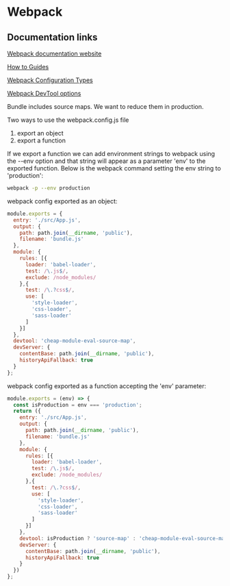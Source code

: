 
# Webpack

## Documentation links

[Webpack documentation website](https://webpack.js.org)

[How to Guides](https://webpack.js.org/guides)

[Webpack Configuration Types](https://webpack.js.org/configuration/configuration-types)

[Webpack DevTool options](ttps://webpack.js.org/configuration/devtool)

Bundle includes source maps. We want to reduce them in production.

Two ways to use the webpack.config.js file
1. export an object
2. export a function

If we export a function we can add environment strings to webpack using the --env option
and that string will appear as a parameter 'env' to the exported function.
Below is the webpack command setting the env string to 'production':
```bash
webpack -p --env production
```

webpack config exported as an object:

```javascript
module.exports = {
  entry: './src/App.js',
  output: {
    path: path.join(__dirname, 'public'),
    filename: 'bundle.js'
  },
  module: {
    rules: [{
      loader: 'babel-loader',
      test: /\.js$/,
      exclude: /node_modules/
    },{
      test: /\.?css$/,
      use: [
        'style-loader',
        'css-loader',
        'sass-loader'
      ]
    }]
  },
  devtool: 'cheap-module-eval-source-map',
  devServer: {
    contentBase: path.join(__dirname, 'public'),
    historyApiFallback: true
  }
};
```

webpack config exported as a function accepting the 'env' parameter:

```javascript
module.exports = (env) => {
  const isProduction = env === 'production';
  return ({
    entry: './src/App.js',
    output: {
      path: path.join(__dirname, 'public'),
      filename: 'bundle.js'
    },
    module: {
      rules: [{
        loader: 'babel-loader',
        test: /\.js$/,
        exclude: /node_modules/
      },{
        test: /\.?css$/,
        use: [
          'style-loader',
          'css-loader',
          'sass-loader'
        ]
      }]
    },
    devtool: isProduction ? 'source-map' : 'cheap-module-eval-source-map',
    devServer: {
      contentBase: path.join(__dirname, 'public'),
      historyApiFallback: true
    }
  })
};
```
